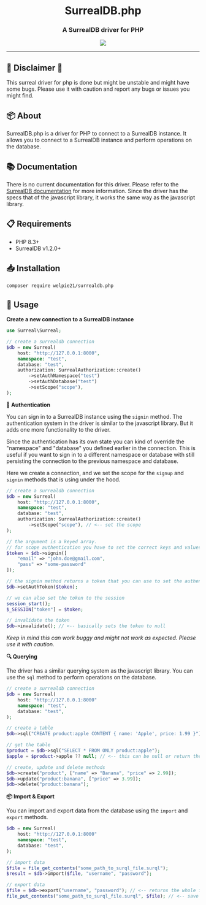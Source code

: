 <h1 align="center">
	SurrealDB.php
</h1>
<h3 align="center">
	A SurrealDB driver for PHP
</h3>
<p align="center">
	<a href="https://github.com/welpie21/surrealdb.php/blob/main/LICENSE">
		<img src="https://img.shields.io/github/license/welpie21/surrealdb.php"> 
	</a>
</p>

___

## 🚧 Disclaimer 🚧

This surreal driver for php is done but might be unstable and might have some bugs.
Please use it with caution and report any bugs or issues you might find.

## 📦 About

SurrealDB.php is a driver for PHP to connect to a SurrealDB instance.
It allows you to connect to a SurrealDB instance and perform operations on the database.

## 📚 Documentation

There is no current documentation for this driver. Please refer to
the [SurrealDB documentation](https://surrealdb.com/docs) for more information.
Since the driver has the specs that of the javascript library, it works the same way as the javascript library.

## 📋 Requirements

- PHP 8.3+
- SurrealDB v1.2.0+

## 📥 Installation

```bash
composer require welpie21/surrealdb.php
```

## 🚀 Usage

**Create a new connection to a SurrealDB instance**

```php
use Surreal\Surreal;

// create a surrealdb connection
$db = new Surreal(
    host: "http://127.0.0.1:8000",
    namespace: "test",
    database: "test",
    authorization: SurrealAuthorization::create()
        ->setAuthNamespace("test")
        ->setAuthDatabase("test")
        ->setScope("scope"),
);
```

**🔐 Authentication**

You can sign in to a SurrealDB instance using the `signin` method.
The authentication system in the driver is similar to the javascript library. But
it adds one more functionality to the driver.

Since the authentication has its own state you can kind of override the "namespace" and "database"
you defined earlier in the connection. This is useful if you want to sign in to a different namespace or database
with still persisting the connection to the previous namespace and database.

Here we create a connection, and we set the scope for the `signup` and `signin` methods that is using under the hood.

```php
// create a surrealdb connection
$db = new Surreal(
    host: "http://127.0.0.1:8000",
    namespace: "test",
    database: "test",
    authorization: SurrealAuthorization::create()
        ->setScope("scope"), // <-- set the scope
);

// the argument is a keyed array.
// for scope authentication you have to set the correct keys and values for the scope.
$token = $db->signin([
    "email" => "john.doe@gmail.com",
    "pass" => "some-password"
]);

// the signin method returns a token that you can use to set the authentication token for the connection.
$db->setAuthToken($token);

// we can also set the token to the session
session_start();
$_SESSION["token"] = $token;

// invalidate the token
$db->invalidate(); // <-- basically sets the token to null
```

*Keep in mind this can work buggy and might not work as expected. Please use it with caution.*

**🔍 Querying** <br>

The driver has a similar querying system as the javascript library. You can use the `sql` method to perform operations
on the database.

```php
// create a surrealdb connection
$db = new Surreal(
    host: "http://127.0.0.1:8000"
    namespace: "test",
    database: "test",
);

// create a table
$db->sql("CREATE product:apple CONTENT { name: 'Apple', price: 1.99 }");

// get the table
$product = $db->sql("SELECT * FROM ONLY product:apple");
$apple = $product->apple ?? null; // <-- this can be null or return the apple object

// create, update and delete methods
$db->create("product", ["name" => "Banana", "price" => 2.99]);
$db->update("product:banana", ["price" => 3.99]);
$db->delete("product:banana");
```

**📦 Import & Export**

You can import and export data from the database using the `import` and `export` methods.

```php
$db = new Surreal(
    host: "http://127.0.0.1:8000"
    namespace: "test",
    database: "test",
);

// import data
$file = file_get_contents("some_path_to_surql_file.surql");
$result = $db->import($file, "username", "password");

// export data
$file = $db->export("username", "password"); // <-- returns the whole file as a string
file_put_contents("some_path_to_surql_file.surql", $file); // <-- save the file
```
